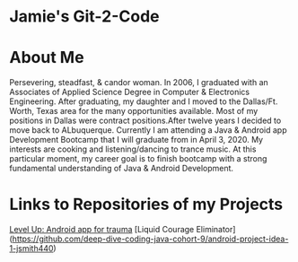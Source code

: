 # Jamie's Git-2-Code


# About Me

Persevering, steadfast, & candor woman. In 2006, I graduated with an Associates of Applied Science Degree in Computer & Electronics Engineering. After graduating, my daughter and I moved to the Dallas/Ft. Worth, Texas area for the many opportunities available. Most of my positions in Dallas were contract positions.After twelve years I decided to move back to ALbuquerque. Currently I am attending a Java & Android app Development Bootcamp that I will graduate from in April 3, 2020. My interests are cooking and listening/dancing to trance music. At this particular moment, my career goal is to finish bootcamp with a strong fundamental understanding of Java & Android Development. 



# Links to Repositories of my Projects
[Level Up: Android app for trauma](https://github.com/deep-dive-coding-java-cohort-9/capstone-project-idea-jsmith440)
[Liquid Courage Eliminator] (https://github.com/deep-dive-coding-java-cohort-9/android-project-idea-1-jsmith440) 